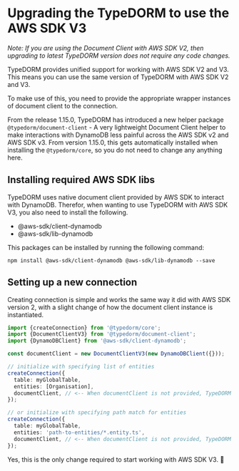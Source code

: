 # Upgrading the TypeDORM to use the AWS SDK V3

_Note: If you are using the Document Client with AWS SDK V2, then upgrading to latest TypeDORM version does not require any code changes._

TypeDORM provides unified support for working with AWS SDK V2 and V3. This means you can use the same version of TypeDORM with AWS SDK V2 and V3.

To make use of this, you need to provide the appropriate wrapper instances of document client to the connection.

From the release 1.15.0, TypeDORM has introduced a new helper package `@typedorm/document-client` - A very lightweight Document Client helper to make interactions with DynamoDB less painful across the AWS SDK v2 and AWS SDK v3.
From version 1.15.0, this gets automatically installed when installing the `@typedorm/core`, so you do not need to change any anything here.

## Installing required AWS SDK libs

TypeDORM uses native document client provided by AWS SDK to interact with DynamoDB. Therefor, when wanting to use TypeDORM with AWS SDK V3, you also need to install the following.

- @aws-sdk/client-dynamodb
- @aws-sdk/lib-dynamodb

This packages can be installed by running the following command:

`npm install @aws-sdk/client-dynamodb @aws-sdk/lib-dynamodb --save`

## Setting up a new connection

Creating connection is simple and works the same way it did with AWS SDK version 2, with a slight change of how the document client instance is instantiated.

```typescript
import {createConnection} from '@typedorm/core';
import {DocumentClientV3} from '@typedorm/document-client';
import {DynamoDBClient} from '@aws-sdk/client-dynamodb';

const documentClient = new DocumentClientV3(new DynamoDBClient({}));

// initialize with specifying list of entities
createConnection({
  table: myGlobalTable,
  entities: [Organisation],
  documentClient, // <-- When documentClient is not provided, TypeDORM defaults to use the DocumentClientV2
});

// or initialize with specifying path match for entities
createConnection({
  table: myGlobalTable,
  entities: 'path-to-entities/*.entity.ts',
  documentClient, // <-- When documentClient is not provided, TypeDORM defaults to use the DocumentClientV2
});
```

Yes, this is the only change required to start working with AWS SDK V3. 🙂️
